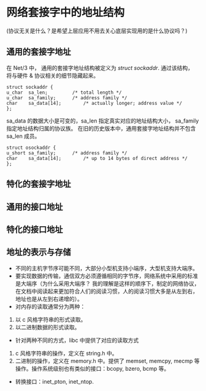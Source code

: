 # 网络套接字中的地址结构
(协议无关是什么？是希望上层应用不用去关心底层实现用的是什么协议吗？)
## 通用的套接字地址
在 Net/3 中， 通用的套接字地址结构被定义为 *struct sockaddr*. 通过该结构， 将与硬件 & 协议相关的细节隐藏起来。

    struct sockaddr {
	u_char	sa_len;			/* total length */
	u_char	sa_family;		/* address family */
	char	sa_data[14];		/* actually longer; address value */
    };
sa_data 的数据大小是可变的，sa_len 指定真实对应的地址结构大小， sa_family 指定地址结构归属的协议族。
在旧的历史版本中，通用套接字地址结构并不包含 sa_len 成员。

    struct osockaddr {
	u_short	sa_family;		/* address family */
	char	sa_data[14];		/* up to 14 bytes of direct address */
    };

## 特化的套接字地址




## 通用的接口地址
## 特化的接口地址

## 地址的表示与存储
- 不同的主机字节序可能不同，大部分小型机支持小端序，大型机支持大端序。
- 要实现数据的传输，通信双方必须遵循相同的字节序，网络系统中采用的标准是大端序（为什么采用大端序？ 我的理解是这样的顺序下，制定的网络协议，在文档中阅读起来更加符合人们的阅读习惯，人的阅读习惯大多是从左到右，地址也是从左到右递增的）。
- 对内存的读取通常分为两种：
1. 以 c 风格字符串的形式读取。
2. 以二进制数据的形式读取。

- 针对两种不同的方式，libc 中提供了对应的读取方式
1. c 风格字符串的操作，定义在 string.h 中。
2. 二进制的操作，定义在 memory.h 中。提供了 memset, memcpy, mecmp 等操作。操作系统级别也有类似的接口：bcopy, bzero, bcmp 等。
   
- 转换接口：inet_pton, inet_ntop.
  